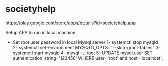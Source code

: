 # societyhelp
https://play.google.com/store/apps/details?id=societyhelp.app

Setup APP to run in local machine:
- Set root user password in local Mysql server
	1- systemctl stop mysqld
	2- systemctl set-environment MYSQLD_OPTS="--skip-grant-tables"
	3- systemctl start mysqld
	4- mysql -u root
	5- UPDATE mysql.user SET authentication_string='123456' WHERE user='root' and host='localhost';

